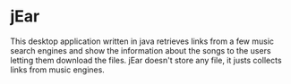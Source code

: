 jEar
====

This desktop application written in java retrieves links from a few music search engines and show the information about the songs to the users letting them download the files. jEar doesn't store any file, it justs collects links from music engines.

